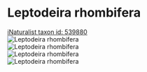 
Leptodeira rhombifera
=====================
  
[iNaturalist taxon id: 539880](https://www.inaturalist.org/taxa/539880)  
![Leptodeira rhombifera](https://inaturalist-open-data.s3.amazonaws.com/photos/239842384/medium.jpg)  
![Leptodeira rhombifera](https://inaturalist-open-data.s3.amazonaws.com/photos/239842399/medium.jpg)  
![Leptodeira rhombifera](https://inaturalist-open-data.s3.amazonaws.com/photos/239842409/medium.jpg)  
![Leptodeira rhombifera](https://inaturalist-open-data.s3.amazonaws.com/photos/32049430/medium.jpg)